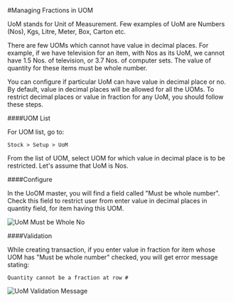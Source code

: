 <!-- add-breadcrumbs -->
#Managing Fractions in UOM

UoM stands for Unit of Measurement. Few examples of UoM are Numbers (Nos), Kgs, Litre, Meter, Box, Carton etc.

There are few UOMs which cannot have value in decimal places. For example, if we have television for an item, with Nos as its UoM, we cannot have 1.5 Nos. of television, or 3.7 Nos. of computer sets. The value of quantity for these items must be whole number.

You can configure if particular UoM can have value in decimal place or no. By default, value in decimal places will be allowed for all the UOMs. To restrict decimal places or value in fraction for any UoM, you should follow these steps.

####UOM List

For UOM list, go to:

`Stock > Setup > UoM`

From the list of UOM, select UOM for which value in decimal place is to be restricted. Let's assume that UoM is Nos.

####Configure

In the UoOM master, you will find a field called "Must be whole number". Check this field to restrict user from enter value in decimal places in quantity field, for item having this UOM.

<img alt="UoM Must be Whole No" class="screenshot" src="{{docs_base_url}}/v12/assets/img/articles/uom-fraction-1.png">

####Validation

While creating transaction, if you enter value in fraction for item whose UOM has "Must be whole number" checked, you will get error message stating:

`Quantity cannot be a fraction at row #`

<img alt="UoM Validation Message" class="screenshot" src="{{docs_base_url}}/v12/assets/img/articles/uom-fraction-2.png">


<!-- markdown -->